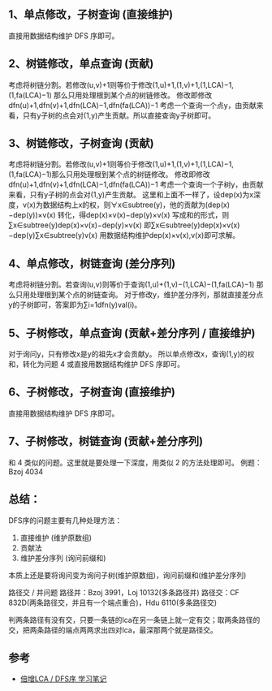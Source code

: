 ## 1、单点修改，子树查询 (直接维护)

直接用数据结构维护 DFS 序即可。

## 2、树链修改，单点查询 (贡献)

考虑将树链分割。若修改(u,v)+1则等价于修改(1,u)+1,(1,v)+1,(1,LCA)−1,(1,fa(LCA)−1)
那么只用处理根到某个点的树链修改。
修改即修改dfn(u)+1,dfn(v)+1,dfn(LCA)−1,dfn(fa(LCA))−1
考虑一个查询一个点y，由贡献来看，只有y子树的点会对(1,y)产生贡献。所以直接查询y子树即可。

## 3、树链修改，子树查询 (贡献)

考虑将树链分割。若修改(u,v)+1​则等价于修改(1,u)+1,(1,v)+1,(1,LCA)−1,(1,fa(LCA)−1)​
那么只用处理根到某个点的树链修改。
修改即修改dfn(u)+1,dfn(v)+1,dfn(LCA)−1,dfn(fa(LCA))−1
考虑一个查询一个子树y，由贡献来看，只有y子树的点会对(1,y)产生贡献。
这里和上面不一样了，设dep(x)为x深度，v(x)为数据结构上x的权，则∀x∈subtree(y)，他的贡献为(dep(x)−dep(y))×v(x)
转化，得dep(x)×v(x)−dep(y)×v(x)
写成和的形式，则∑x∈subtree(y)dep(x)×v(x)−dep(y)×v(x)
即∑x∈subtree(y)dep(x)×v(x)−dep(y)∑x∈subtree(y)v(x)
用数据结构维护dep(x)×v(x),v(x)即可求解。

## 4、单点修改，树链查询 (差分序列)

考虑将树链分割。若查询(u,v)则等价于查询(1,u)+(1,v)−(1,LCA)−(1,fa(LCA)−1)
那么只用处理根到某个点的树链查询。
对于修改y，维护差分序列，那就直接差分点y的子树即可，答案即为∑i=1dfn(y)val(i)。

## 5、子树修改，单点查询 (贡献+差分序列 / 直接维护)

对于询问y，只有修改x是y的祖先x才会贡献y。
所以单点修改x，查询(1,y)的权和，转化为问题 4
或直接用数据结构维护 DFS 序即可。

## 6、子树修改，子树查询 (直接维护)

直接用数据结构维护 DFS 序即可。

## 7、子树修改，树链查询 (贡献+差分序列)

和 4 类似的问题。这里就是要处理一下深度，用类似 2 的方法处理即可。
例题：Bzoj 4034

## 总结：

DFS序的问题主要有几种处理方法：

1. 直接维护 (维护原数组)
2. 贡献法
3. 维护差分序列 (询问前缀和)

本质上还是要将询问变为询问子树(维护原数组)，询问前缀和(维护差分序列)

路径交 / 并问题
路径并：Bzoj 3991，Loj 10132(多条路径并)
路径交：CF 832D(两条路径交，并且有一个端点重合)，Hdu 6110(多条路径交)

判两条路径有没有交，只要一条链的lca在另一条链上就一定有交；取两条路径的交，把两条路径的端点两两求出四对lca，最深那两个就是路径交。

## 参考

 - [倍增LCA / DFS序 学习笔记](https://blog.flyinthesky.win/szLCA/)
